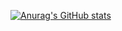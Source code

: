 [![Anurag's GitHub stats](https://github-readme-stats.vercel.app/api?username=FurryAria)](https://github.com/FurryAria/github-readme-stats)
